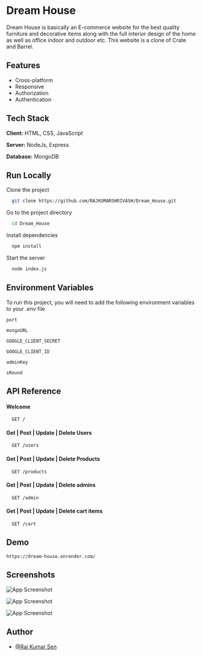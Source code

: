
# Dream House

Dream House is basically an E-commerce website for the best quality furniture and decorative items along with the full interior design of the home as well as office indoor and outdoor etc.
This website is a clone of Crate and Barrel.

## Features

- Cross-platform
- Responsive
- Authorization
- Authentication


## Tech Stack

**Client:** HTML, CSS, JavaScript

**Server:** NodeJs, Express

**Database:** MongoDB


## Run Locally

Clone the project

```bash
  git clone https://github.com/RAJKUMARSHRIVASH/Dream_House.git
```

Go to the project directory

```bash
  cd Dream_House
```

Install dependencies

```bash
  npm install
```

Start the server

```bash
  node index.js
```


## Environment Variables

To run this project, you will need to add the following environment variables to your .env file

`port`

`mongoURL`

`GOOGLE_CLIENT_SECRET`

`GOOGLE_CLIENT_ID`

`adminKey`

`sRound`

## API Reference

#### Welcome 

```http
  GET /
```

#### Get | Post | Update | Delete Users

```http
  GET /users
```
#### Get | Post | Update | Delete Products
```http
  GET /products
 ```

#### Get | Post | Update | Delete admins
```http
  GET /admin
```

#### Get | Post | Update | Delete cart items
```http
  GET /cart
```



## Demo
```
https://dream-house.onrender.com/
```
## Screenshots

![App Screenshot](https://i.imgur.com/x3qaoVs.png)

![App Screenshot](https://i.imgur.com/RJnReRF.png)

![App Screenshot](https://i.imgur.com/Hrv95pl.png)


## Author

- [@Raj Kumar Sen](https://github.com/RAJKUMARSHRIVASH)
